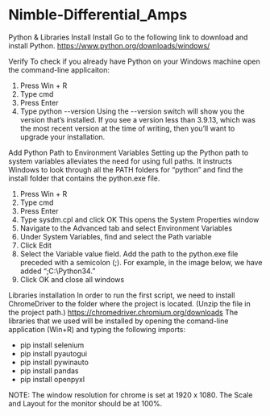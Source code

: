 # Nimble-Differential_Amps

Python & Libraries Install
Install
Go to the following link to download and install Python.
https://www.python.org/downloads/windows/


Verify
To check if you already have Python on your Windows machine open the command-line applicaiton:

1. Press Win + R
2. Type cmd
3. Press Enter
4. Type python --version
Using the --version switch will show you the version that’s installed. If you see a version less than 3.9.13, which was the most recent version at the time of writing, then you’ll want to upgrade your installation.


Add Python Path to Environment Variables
Setting up the Python path to system variables alleviates the need for using full paths. It instructs Windows to look through all the PATH folders for “python” and find the install folder that contains the python.exe file.

1. Press Win + R
2. Type cmd
3. Press Enter
4. Type sysdm.cpl and click OK This opens the System Properties window
5. Navigate to the Advanced tab and select Environment Variables
6. Under System Variables, find and select the Path variable
7. Click Edit
8. Select the Variable value field. Add the path to the python.exe file preceded with a semicolon (;). For example, in the image below, we have added “;C:\Python34.”
9. Click OK and close all windows


Libraries installation
In order to run the first script, we need to install ChromeDriver to the folder where the project is located. (Unzip the file in the project path.)
https://chromedriver.chromium.org/downloads
The libraries that we used will be installed by opening the comand-line application (Win+R) and typing the following imports:

- pip install selenium
- pip install pyautogui
- pip install pywinauto
- pip install pandas
- pip install openpyxl


NOTE:  The window resolution for chrome is set at 1920 x 1080. The Scale and Layout for the monitor should be at 100%.

